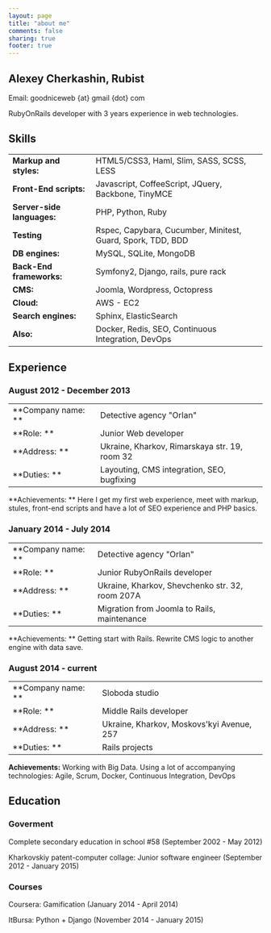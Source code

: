```yaml
---
layout: page
title: "about me"
comments: false
sharing: true
footer: true
---
```

## Alexey Cherkashin, Rubist

Email: goodniceweb {at} gmail {dot} com

RubyOnRails developer with 3 years experience in web technologies.

## Skills

|                           |                                                               |
|---------------------------|---------------------------------------------------------------|
|**Markup and styles:**     | HTML5/CSS3, Haml, Slim, SASS, SCSS, LESS                      | 
|**Front-End scripts:**     | Javascript, CoffeeScript, JQuery, Backbone, TinyMCE           | 
|**Server-side languages:** | PHP, Python, Ruby                                             | 
|**Testing**                | Rspec, Capybara, Cucumber, Minitest, Guard, Spork, TDD, BDD   | 
|**DB engines:**            | MySQL, SQLite, MongoDB                                        | 
|**Back-End frameworks:**   | Symfony2, Django, rails, pure rack                            | 
|**CMS:**                   | Joomla, Wordpress, Octopress                                  | 
|**Cloud:**                 | AWS - EC2                                                     |  
|**Search engines:**        | Sphinx, ElasticSearch                                         | 
|**Also:**                  | Docker, Redis, SEO, Continuous Integration, DevOps            | 



## Experience
### August 2012 - December 2013

|                  |                                                                    |
|------------------|--------------------------------------------------------------------|
|**Company name: **| Detective agency "Orlan"                                           |
|**Role:         **| Junior Web developer                                               |
|**Address:      **| Ukraine, Kharkov, Rimarskaya str. 19, room 32                      |
|**Duties:       **| Layouting, CMS integration, SEO, bugfixing                         |

**Achievements: ** Here I get my first web experience, meet with markup, stules, 
front-end scripts and have a lot of SEO experience and PHP basics. 

### January 2014 - July 2014

|                  |                                                                              |
|------------------|------------------------------------------------------------------------------|
|**Company name: **| Detective agency "Orlan"                                                     |
|**Role:         **| Junior RubyOnRails developer                                                 |
|**Address:      **| Ukraine, Kharkov, Shevchenko str. 32, room 207A                              |
|**Duties:       **| Migration from Joomla to Rails, maintenance                                  |

**Achievements: ** Getting start with Rails. Rewrite CMS logic to another engine with data save.

### August 2014 - current

|                  |                                                                              |
|------------------|------------------------------------------------------------------------------|
|**Company name: **| Sloboda studio                                                               |
|**Role:         **| Middle Rails developer                                                       |
|**Address:      **| Ukraine, Kharkov, Moskovs'kyi Avenue, 257                                    |
|**Duties:       **| Rails projects                                                               |

**Achievements:** Working with Big Data. Using a lot of accompanying technologies:
Agile, Scrum, Docker, Continuous Integration, DevOps

## Education

### Goverment

Complete secondary education in school #58 (September 2002 - May 2012)

Kharkovskiy patent-computer collage: Junior software engineer (September 2012 - January 2015) 

### Courses

Coursera: Gamification (January 2014 - April 2014)

ItBursa: Python + Django (November 2014 - January 2015)


